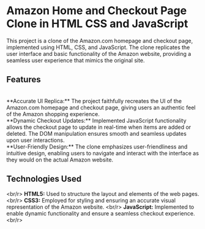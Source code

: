 # Amazon Home and Checkout Page Clone in HTML CSS and JavaScript

This project is a clone of the Amazon.com homepage and checkout page, implemented using HTML, CSS, and JavaScript. The clone replicates the user interface and basic functionality of the Amazon website, providing a seamless user experience that mimics the original site.
<br/>
## Features 
<br/>
**Accurate UI Replica:** The project faithfully recreates the UI of the Amazon.com homepage and checkout page, giving users an authentic feel of the Amazon shopping experience.<br/>
**Dynamic Checkout Updates:** Implemented JavaScript functionality allows the checkout page to update in real-time when items are added or deleted. The DOM manipulation ensures smooth and seamless updates upon user interactions. <br/>
**User-Friendly Design:** The clone emphasizes user-friendliness and intuitive design, enabling users to navigate and interact with the interface as they would on the actual Amazon website. <br/>

## Technologies Used 
<br/r>
**HTML5:** Used to structure the layout and elements of the web pages. <br/r>
**CSS3:** Employed for styling and ensuring an accurate visual representation of the Amazon website. <br/r>
**JavaScript:** Implemented to enable dynamic functionality and ensure a seamless checkout experience. <br/r>





